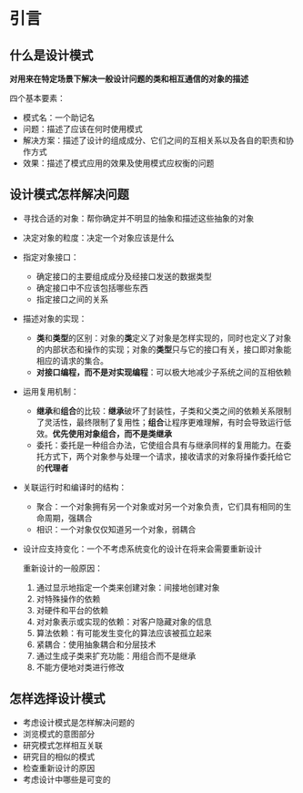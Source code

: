 # 引言

## 什么是设计模式

**对用来在特定场景下解决一般设计问题的类和相互通信的对象的描述**

四个基本要素：

- 模式名：一个助记名
- 问题：描述了应该在何时使用模式
- 解决方案：描述了设计的组成成分、它们之间的互相关系以及各自的职责和协作方式
- 效果：描述了模式应用的效果及使用模式应权衡的问题

## 设计模式怎样解决问题

- 寻找合适的对象：帮你确定并不明显的抽象和描述这些抽象的对象

- 决定对象的粒度：决定一个对象应该是什么

- 指定对象接口：

  - 确定接口的主要组成成分及经接口发送的数据类型
  - 确定接口中不应该包括哪些东西
  - 指定接口之间的关系

- 描述对象的实现：

  - **类**和**类型**的区别：对象的**类**定义了对象是怎样实现的，同时也定义了对象的内部状态和操作的实现；对象的**类型**只与它的接口有关，接口即对象能相应的请求的集合。
  - **对接口编程，而不是对实现编程**：可以极大地减少子系统之间的互相依赖

- 运用复用机制：

  - **继承**和**组合**的比较：**继承**破坏了封装性，子类和父类之间的依赖关系限制了灵活性，最终限制了复用性；**组合**让程序更难理解，有时会导致运行低效。**优先使用对象组合，而不是类继承**
  - 委托：委托是一种组合办法，它使组合具有与继承同样的复用能力。在委托方式下，两个对象参与处理一个请求，接收请求的对象将操作委托给它的**代理者**

- 关联运行时和编译时的结构：

  - 聚合：一个对象拥有另一个对象或对另一个对象负责，它们具有相同的生命周期，强耦合
  - 相识：一个对象仅仅知道另一个对象，弱耦合

- 设计应支持变化：一个不考虑系统变化的设计在将来会需要重新设计

  重新设计的一般原因：

  1. 通过显示地指定一个类来创建对象：间接地创建对象
  2. 对特殊操作的依赖
  3. 对硬件和平台的依赖
  4. 对对象表示或实现的依赖：对客户隐藏对象的信息
  5. 算法依赖：有可能发生变化的算法应该被孤立起来
  6. 紧耦合：使用抽象耦合和分层技术
  7. 通过生成子类来扩充功能：用组合而不是继承
  8. 不能方便地对类进行修改

## 怎样选择设计模式

- 考虑设计模式是怎样解决问题的
- 浏览模式的意图部分
- 研究模式怎样相互关联
- 研究目的相似的模式
- 检查重新设计的原因
- 考虑设计中哪些是可变的